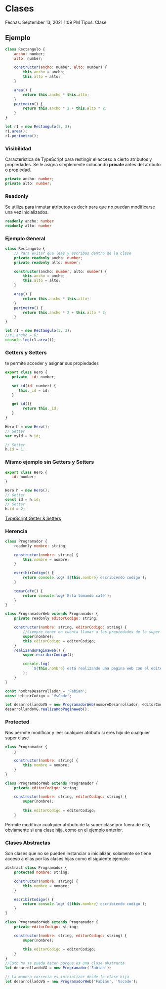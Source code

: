 # Clases

Fechas: September 13, 2021 1:09 PM
Tipos: Clase

## Ejemplo

```jsx
class Rectangulo {
	ancho: number;
	alto: number;

	constructor(ancho: number, alto: number) {
		this.ancho = ancho;
		this.alto = alto;
	}

	area() {
		return this.ancho * this.alto;
	}
	perimetro() {
		return this.ancho * 2 + this.alto * 2;
	}
}

let r1 = new Rectangulo(5, 3);
r1.area();
r1.perimetro();
```

### Visibilidad

Característica de TypeScript para restingir el acceso a cierto atributos y propiedades. Se le asigna simplemente colocando **private** antes del atributo o propiedad.

```ts
private ancho: number;
private alto: number;
```

### Readonly

Se utiliza para inmutar atributos es decir para que no puedan modificarse una vez inicializados. 

```ts
readonly ancho: number
readonly alto: number
```

### Ejemplo General

```ts
class Rectangulo {
	// Para evitar que leas y escribas dentro de la clase
	private readonly ancho: number;
	private readonly alto: number;

	constructor(ancho: number, alto: number) {
		this.ancho = ancho;
		this.alto = alto;
	}

	area() {
		return this.ancho * this.alto;
	}
	perimetro() {
		return this.ancho * 2 + this.alto * 2;
	}
}

let r1 = new Rectangulo(5, 3);
//r1.ancho = 6;
console.log(r1.area());
```

### Getters y Setters

te permite acceder y asignar sus propiedades

```jsx
export class Hero {
   private _id: number;

   set id(id: number) {
      this._id = id;
   }

   get id(){
        return this._id;
   }
}

Hero h = new Hero();
// Getter
var myId = h.id;

// Setter
h.id = 1;
```

### Mismo ejemplo sin Getters y Setters

```jsx
export class Hero {
   id: number;
}

Hero h = new Hero();
// Getter
const id = h.id;
// Setter
h.id = 2;
```

[TypeScript Getter & Setters](https://www.typescripttutorial.net/typescript-tutorial/typescript-getters-setters/)

### Herencia

```jsx
class Programador {
	readonly nombre: string;

	constructor(nombre: string) {
		this.nombre = nombre;
	}

	escribirCodigo() {
		return console.log(`${this.nombre} escribiendo codigo`);
	}

	tomarCafe() {
		return console.log('Esta tomando café');
	}
}

class ProgramadorWeb extends Programador {
	private readonly editorCodigo: string;

	constructor(nombre: string, editorCodigo: string) {
		//Siempre tener en cuenta llamar a las propiedades de la super clase
		super(nombre);
		this.editorCodigo = editorCodigo;
	}
	realizandoPaginaweb() {
		super.escribirCodigo();

		console.log(
			`${this.nombre} está realizando una pagina web con el editor ${this.editorCodigo}`,
		);
	}
}

const nombreDesarrollador = 'Fabian';
const editorCodigo = 'VsCode';

let desarrollandoVG = new ProgramadorWeb(nombreDesarrollador, editorCodigo);
desarrollandoVG.realizandoPaginaweb();
```

### Protected

Nos permite modificar y leer cualquier atributo si eres hijo de cualquier super clase

```jsx
class Programador {
	j

	constructor(nombre: string) {
		this.nombre = nombre;
	}
}

class ProgramadorWeb extends Programador {
	private editorCodigo: string;

	constructor(nombre: string, editorCodigo: string) {
		super(nombre);
		
		this.editorCodigo = editorCodigo;
	}
```

Permite modificar cualquier atributo de la super clase por fuera de ella, obviamente si una clase hija, como en el ejemplo anterior.

### Clases Abstractas

Son clases que no se pueden instanciar o inicializar, solamente se tiene acceso a ellas por las clases hijas como el siguiente ejemplo: 

```jsx
abstract class Programador {
	protected nombre: string;

	constructor(nombre: string) {
		this.nombre = nombre;
	}

	escribirCodigo() {
		return console.log(`${this.nombre} escribiendo codigo`);
	}
}

class ProgramadorWeb extends Programador {
	private editorCodigo: string;

	constructor(nombre: string, editorCodigo: string) {
		super(nombre);
		
		this.editorCodigo = editorCodigo;
	}
}
//Esto no se puede hacer porque es una clase abstracta
let desarrollandoVG = new Programador('Fabian');

// La manera correcta es inicializar desde la clase hija
let desarrolladoVG = new ProgramadorWeb('Fabian', 'Vscode');

```